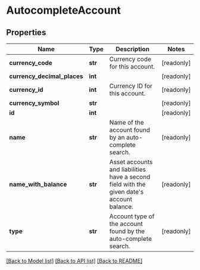 # AutocompleteAccount

## Properties
Name | Type | Description | Notes
------------ | ------------- | ------------- | -------------
**currency_code** | **str** | Currency code for this account. | [readonly] 
**currency_decimal_places** | **int** |  | [readonly] 
**currency_id** | **int** | Currency ID for this account. | [readonly] 
**currency_symbol** | **str** |  | [readonly] 
**id** | **int** |  | [readonly] 
**name** | **str** | Name of the account found by an auto-complete search. | [readonly] 
**name_with_balance** | **str** | Asset accounts and liabilities have a second field with the given date&#39;s account balance. | [readonly] 
**type** | **str** | Account type of the account found by the auto-complete search. | [readonly] 

[[Back to Model list]](../README.md#documentation-for-models) [[Back to API list]](../README.md#documentation-for-api-endpoints) [[Back to README]](../README.md)


